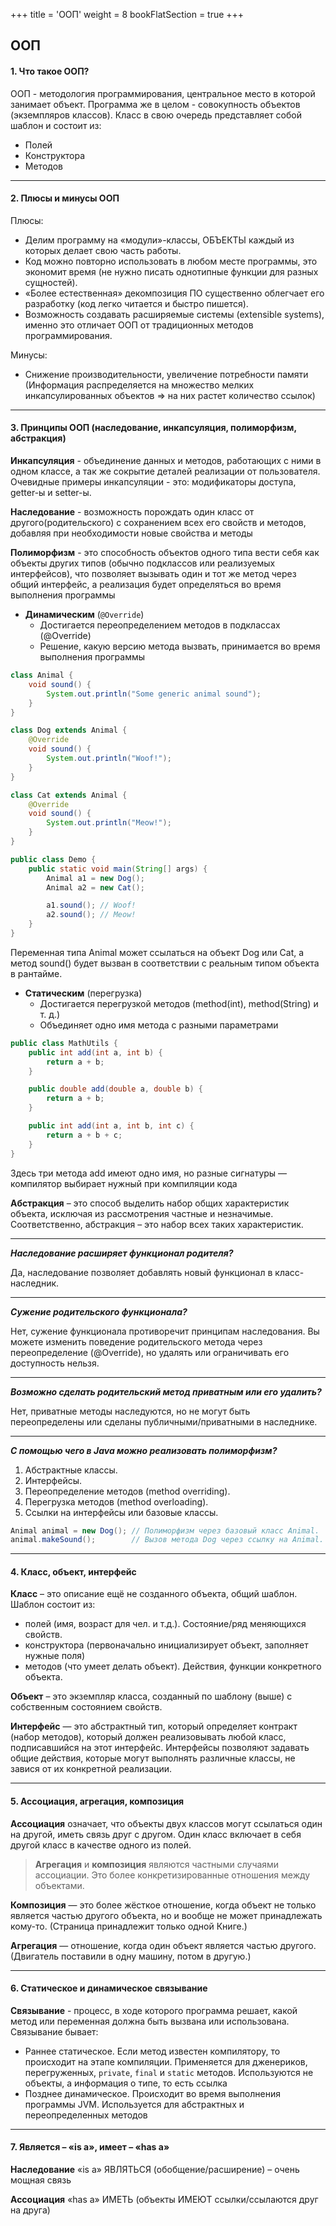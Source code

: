 +++
title = 'ООП'
weight = 8
bookFlatSection = true
+++

## ООП

#### 1. Что такое ООП?
ООП - методология программирования, центральное место в которой занимает объект. Программа же в целом - совокупность объектов (экземпляров классов).
 Класс в свою очередь представляет собой шаблон и состоит из:
  - Полей
  - Конструктора 
  - Методов

---
#### 2. Плюсы и минусы ООП
Плюсы:
- Делим программу на «модули»-классы, ОБЪЕКТЫ каждый из которых делает свою часть работы.
- Код можно повторно использовать в любом месте программы, это экономит время (не нужно писать однотипные функции для разных сущностей).
- «Более естественная» декомпозиция ПО существенно облегчает его разработку (код легко читается и быстро пишется).
- Возможность создавать расширяемые системы (extensible systems), именно это отличает ООП от традиционных методов программирования.
  
Минусы:
 - Снижение производительности, увеличение потребности памяти (Информация распределяется на множество мелких инкапсулированных объектов ⇒ на них растет количество ссылок)

---
#### 3. Принципы ООП (наследование, инкапсуляция, полиморфизм, абстракция)
 **Инкапсуляция** - объединение данных и методов, работающих с ними в одном классе, а так же сокрытие деталей реализации от пользователя. Очевидные примеры инкапсуляции - это: модификаторы доступа, getter-ы и setter-ы.

 **Наследование** - возможность порождать один класс от другого(родительского) с сохранением всех его свойств и методов, добавляя при необходимости новые свойства и методы

 **Полиморфизм** - это способность объектов одного типа вести себя как объекты других типов (обычно подклассов или реализуемых интерфейсов), что позволяет вызывать один и тот же метод через общий интерфейс, а реализация будет определяться во время выполнения программы
  - **Динамическим** (`@Override`)
    - Достигается переопределением методов в подклассах (@Override)
    - Решение, какую версию метода вызвать, принимается во время выполнения программы

```java
class Animal {
    void sound() {
        System.out.println("Some generic animal sound");
    }
}

class Dog extends Animal {
    @Override
    void sound() {
        System.out.println("Woof!");
    }
}

class Cat extends Animal {
    @Override
    void sound() {
        System.out.println("Meow!");
    }
}

public class Demo {
    public static void main(String[] args) {
        Animal a1 = new Dog();
        Animal a2 = new Cat();

        a1.sound(); // Woof!
        a2.sound(); // Meow!
    }
}

```

Переменная типа Animal может ссылаться на объект Dog или Cat, а метод sound() будет вызван в соответствии с реальным типом объекта в рантайме.

  - **Статическим** (перегрузка)
    - Достигается перегрузкой методов (method(int), method(String) и т. д.)
    - Объединяет одно имя метода с разными параметрами

```java
public class MathUtils {
    public int add(int a, int b) {
        return a + b;
    }

    public double add(double a, double b) {
        return a + b;
    }

    public int add(int a, int b, int c) {
        return a + b + c;
    }
}

```

Здесь три метода add имеют одно имя, но разные сигнатуры — компилятор выбирает нужный при компиляции кода

 **Абстракция** – это способ выделить набор общих характеристик объекта, исключая из рассмотрения частные и незначимые. Соответственно, абстракция – это набор всех таких характеристик.

---
***Наследование расширяет функционал родителя?***

Да, наследование позволяет добавлять новый функционал в класс-наследник.

---
***Сужение родительского функционала?***

Нет, сужение функционала противоречит принципам наследования. Вы можете изменить поведение родительского метода через переопределение (@Override), но удалять или ограничивать его доступность нельзя.

---
***Возможно сделать родительский метод приватным или его удалить?***

Нет, приватные методы наследуются, но не могут быть переопределены или сделаны публичными/приватными в наследнике.

---
***С помощью чего в Java можно реализовать полиморфизм?***

1. Абстрактные классы.
2. Интерфейсы.
3. Переопределение методов (method overriding).
4. Перегрузка методов (method overloading).
5. Ссылки на интерфейсы или базовые классы.

```java
Animal animal = new Dog(); // Полиморфизм через базовый класс Animal.
animal.makeSound();        // Вызов метода Dog через ссылку на Animal.

```

---
#### 4. Класс, объект, интерфейс
 **Класс** – это описание ещё не созданного объекта, общий шаблон.
Шаблон состоит из:
   - полей (имя, возраст для чел. и т.д.). Состояние/ряд меняющихся свойств.
   - конструктора (первоначально инициализирует объект, заполняет нужные поля)
   - методов (что умеет делать объект). Действия, функции конкретного объекта.
  
 **Объект** – это экземпляр класса, созданный по шаблону (выше) с собственным состоянием свойств.

 **Интерфейс** — это абстрактный тип, который определяет контракт (набор методов), который должен реализовывать любой класс, подписавшийся на этот интерфейс. Интерфейсы позволяют задавать общие действия, которые могут выполнять различные классы, не завися от их конкретной реализации.

---
#### 5. Ассоциация, агрегация, композиция
 **Ассоциация** означает, что объекты двух классов могут ссылаться один на другой, иметь связь друг с другом. Один класс включает в себя другой класс в качестве одного из полей.

>**Агрегация** и **композиция** являются частными случаями ассоциации. Это более конкретизированные отношения между объектами.

 **Композиция** — это более жёсткое отношение, когда объект не только является частью другого объекта, но и вообще не может принадлежать кому-то.
    (Страница принадлежит только одной Книге.)

 **Агрегация** — отношение, когда один объект является частью другого. 
    (Двигатель поставили в одну машину, потом в другую.)

---
#### 6. Статическое и динамическое связывание
 **Связывание** - процесс, в ходе которого программа решает, какой метод или переменная должна быть вызвана или использована. Связывание бывает:
  - Раннее статическое.  Если метод известен компилятору, то происходит на этапе компиляции. Применяется для дженериков, перегруженных, `private`, `final` и `static` методов. Используются не объекты, а информация о типе, то есть ссылка
  -  Позднее динамическое. Происходит во время выполнения программы JVM. Используется для абстрактных и переопределенных методов
  
---
#### 7. Является – «is a», имеет – «has a»
  **Наследование** «is a» ЯВЛЯТЬСЯ (обобщение/расширение) – очень мощная связь

  **Ассоциация** «has a» ИМЕТЬ (объекты ИМЕЮТ ссылки/ссылаются друг на друга)